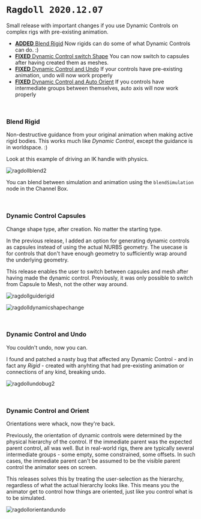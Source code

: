 # `Ragdoll 2020.12.07`

Small release with important changes if you use Dynamic Controls on complex rigs with pre-existing animation.

- [**ADDED** Blend Rigid](#blend-rigid) Now rigids can do some of what Dynamic Controls can do. :)
- [**FIXED** Dynamic Control switch Shape](#dynamic-control-capsules) You can now switch to capsules after having created them as meshes.
- [**FIXED** Dynamic Control and Undo](#dynamic-control-and-undo) If your controls have pre-existing animation, undo will now work properly
- [**FIXED** Dynamic Control and Auto Orient](#dynamic-control-and-orient) If you controls have intermediate groups between themselves, auto axis will now work properly

<br>

### Blend Rigid

Non-destructive guidance from your original animation when making active rigid bodies. This works much like *Dynamic Control*, except the guidance is in worldspace. :)

Look at this example of driving an IK handle with physics.

![ragdollblend2](https://user-images.githubusercontent.com/2152766/101289774-6cb1b480-37f6-11eb-8fc7-b9e7e373ce3d.gif)

You can blend between simulation and animation using the `blendSimulation` node in the Channel Box.

<br>

### Dynamic Control Capsules

Change shape type, after creation. No matter the starting type.

In the previous release, I added an option for generating dynamic controls as capsules instead of using the actual NURBS geometry. The usecase is for controls that don't have enough geometry to sufficiently wrap around the underlying geometry.

This release enables the user to switch between capsules and mesh after having made the dynamic control. Previously, it was only possible to switch from Capsule to Mesh, not the other way around.

![ragdollguiderigid](https://user-images.githubusercontent.com/2152766/101453898-f9a85b00-3927-11eb-83ed-dfd49331d850.gif)

![ragdolldynamicshapechange](https://user-images.githubusercontent.com/2152766/101290043-eac28b00-37f7-11eb-84a4-10ca044e8637.gif)

<br>

### Dynamic Control and Undo

You couldn't undo, now you can.

I found and patched a nasty bug that affected any Dynamic Control - and in fact any *Rigid* - created with anyhting that had pre-existing animation or connections of any kind, breaking undo.

![ragdollundobug2](https://user-images.githubusercontent.com/2152766/101244387-2d07a180-36fe-11eb-9edd-ddbf0c808a44.gif)

<br>

### Dynamic Control and Orient

Orientations were whack, now they're back.

Previously, the orientation of dynamic controls were determined by the physical hierarchy of the control. If the immediate parent was the expected parent control, all was well. But in real-world rigs, there are typically several intermediate groups - some empty, some constrained, some offsets. In such cases, the immediate parent can't be assumed to be the visible parent control the animator sees on screen.

This releases solves this by treating the user-selection as the hierarchy, regardless of what the actual hierarchy looks like. This means you the animator get to control how things are oriented, just like you control what is to be simulated.

![ragdollorientandundo](https://user-images.githubusercontent.com/2152766/101290015-c666ae80-37f7-11eb-810d-8bbf5f024812.gif)
